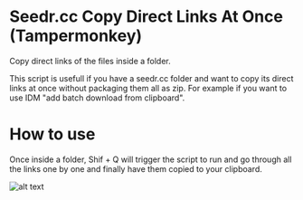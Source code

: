 # Seedr.cc Copy Direct Links At Once (Tampermonkey)
Copy direct links of the files inside a folder.

This script is usefull if you have a seedr.cc folder and want to copy its direct links at once without packaging them all as zip.
For example if you want to use IDM "add batch download from clipboard".

# How to use
Once inside a folder, Shif + Q will trigger the script to run and go through all the links one by one and finally have them copied to your clipboard.

![alt text](https://greasyfork.org/system/screenshots/screenshots/000/023/618/original/UniConverter_20200925173712_%281%29.gif?1601052702)

